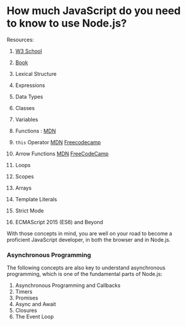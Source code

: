 
# How much JavaScript do you need to know to use Node.js?
Resources: 
1. [W3 School](https://www.w3schools.com/js/default.asp)
2. [Book](https://flaviocopes.com/book/js/)

1. Lexical Structure
2. Expressions
3. Data Types
4. Classes
5. Variables
6. Functions : [MDN](https://developer.mozilla.org/en-US/docs/Web/JavaScript/Guide/Functions)
7. `this` Operator [MDN](https://developer.mozilla.org/en-US/docs/Web/JavaScript/Reference/Operators/this) [Freecodecamp](https://www.freecodecamp.org/news/the-this-keyword-in-javascript/)
8. Arrow Functions [MDN](https://developer.mozilla.org/en-US/docs/Web/JavaScript/Reference/Functions/Arrow_functions) [FreeCodeCamp](https://www.freecodecamp.org/news/arrow-function-javascript-tutorial-how-to-declare-a-js-function-with-the-new-es6-syntax/) 
9. Loops
10. Scopes
11. Arrays
12. Template Literals
13. Strict Mode
14. ECMAScript 2015 (ES6) and Beyond

With those concepts in mind, you are well on your road to become a proficient JavaScript developer, in both the browser and in Node.js.

### Asynchronous Programming
The following concepts are also key to understand asynchronous programming, which is one of the fundamental parts of Node.js:

1. Asynchronous Programming and Callbacks
2. Timers
3. Promises
4. Async and Await
5. Closures
6. The Event Loop
